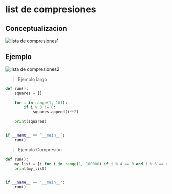 # list de compresiones

## Conceptualizacion
![lista de compresiones1](https://i.ibb.co/CMswhpV/LISTA-DE-COMPRESIONES.png)

## Ejemplo

![lista de compresiones2](https://i.ibb.co/44CWpNV/LISTA-DE-COMPRESIONES2.png)


>Ejemplo largo

```py
def run():
    squares = []

    for i in range(1, 101):
        if i % 3 != 0:
            squares.append(i**2)

    print(squares)


if __name__ == "__main__":
    run()
```
>Ejemplo Compresión
```py
def run():
    my_list = [i for i in range(1, 100000) if i % 4 == 0 and i % 6 == 0 and i % 9 == 0]
    print(my_list)


if __name__ == '__main__':
    run()
```